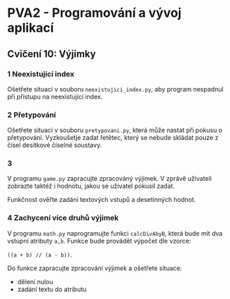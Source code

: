 # PVA2 - Programování a vývoj aplikací
## Cvičení 10: Výjimky

### 1 Neexistující index
Ošetřete situaci v souboru `neexistujici_index.py`, aby program nespadnul při přístupu na neexistující index.

### 2 Přetypování

Ošetřete situaci v souboru `pretypovani.py`, která může nastat při pokusu o přetypování. Vyzkoušetje zadat řetětec, který se nebude skládat pouze z čísel desítkové číselné soustavy.

### 3
V programu `game.py` zapracujte zpracováný výjimek. V zprávě uživateli zobrazte taktéž i hodnotu, jakou se uživatel pokusil zadat.

Funkčnost ověřte zadání textových vstupů a desetinných hodnot.

### 4 Zachycení více druhů výjimek
V programu `math.py` naprogramujte funkci `calcDivAbyB`, která bude mít dva vstupní atributy `a,b`. Funkce bude provádět výpočet dle vzorce:

`((a + b) // (a - b))`. 

Do funkce zapracujte zpracování výjimek a ošetřete situace:
* dělení nulou
* zadání textu do atributu
